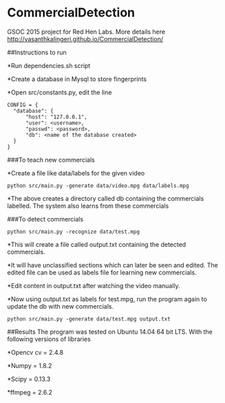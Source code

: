# CommercialDetection
GSOC 2015 project for Red Hen Labs. More details here http://vasanthkalingeri.github.io/CommercialDetection/

##Instructions to run

*Run dependencies.sh script

*Create a database in Mysql to store fingerprints

*Open src/constants.py, edit the line
    
    CONFIG = {
      "database": {
          "host": "127.0.0.1",
          "user": <username>,
          "passwd": <password>,
          "db": <name of the database created>
      }
    }
  
###To teach new commercials

*Create a file like data/labels for the given video

    python src/main.py -generate data/video.mpg data/labels.mpg

*The above creates a directory called db containing the commercials labelled. The system also learns from these commercials

###To detect commercials

    python src/main.py -recognize data/test.mpg

*This will create a file called output.txt containing the detected commercials.

*It will have unclassified sections which can later be seen and edited. The edited file can be used as labels file for learning new commercials.

*Edit content in output.txt after watching the video manually.

*Now using output.txt as labels for test.mpg, run the program again to update the db with new commercials.

    python src/main.py -generate data/test.mpg output.txt

##Results
The program was tested on Ubuntu 14.04 64 bit LTS. With the following versions of libraries

*Opencv cv = 2.4.8 

*Numpy = 1.8.2

*Scipy = 0.13.3

*ffmpeg = 2.6.2
